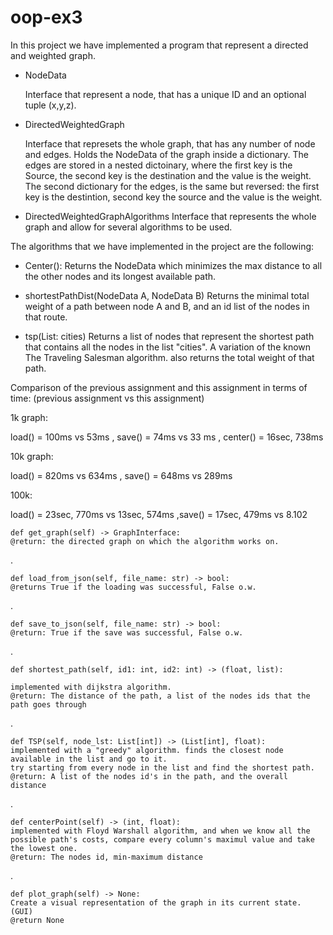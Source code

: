 
# oop-ex3
 
In this project we have implemented a program that represent a directed and weighted graph.


- NodeData

  Interface that represent a node, that has a unique ID and an optional tuple (x,y,z).

- DirectedWeightedGraph

  Interface that represets the whole graph, that has any number of node and edges.
  Holds the NodeData of the graph inside a dictionary. The edges are stored in a nested dictoinary, where the first key is the Source, the second key is the destination and the value is the weight.
  The second dictionary for the edges, is the same but reversed: the first key is the destintion, second key the source and the value is the weight.
- DirectedWeightedGraphAlgorithms
  Interface that represents the whole graph and allow for several algorithms to be used.


The algorithms that we have implemented in the project are the following:
- Center():
  Returns the NodeData which minimizes the max distance to all the other nodes and its longest available path.
  
- shortestPathDist(NodeData A, NodeData B)
  Returns the minimal total weight of a path between node A and B, and an id list of the nodes in that route.

- tsp(List: cities)
   Returns a list of nodes that represent the shortest path that contains all the nodes in the list "cities".
   A variation of the known The Traveling Salesman algorithm. also returns the total weight of that path.
  


Comparison of the previous assignment and this assignment in terms of time:
(previous assignment vs this assignment)

1k graph:

  load() = 100ms vs 53ms , save() = 74ms vs 33 ms , center() = 16sec, 738ms 

 10k graph:

  load() = 820ms vs  634ms , save() = 648ms vs 289ms

 100k:

  load() = 23sec, 770ms vs 13sec, 574ms ,save() = 17sec, 479ms vs 8.102 




    def get_graph(self) -> GraphInterface:
    @return: the directed graph on which the algorithm works on.
.

    def load_from_json(self, file_name: str) -> bool:
    @returns True if the loading was successful, False o.w.

.

    def save_to_json(self, file_name: str) -> bool:
    @return: True if the save was successful, False o.w.

.

    def shortest_path(self, id1: int, id2: int) -> (float, list): 
    
    implemented with dijkstra algorithm.
    @return: The distance of the path, a list of the nodes ids that the path goes through

.

    def TSP(self, node_lst: List[int]) -> (List[int], float):
    implemented with a "greedy" algorithm. finds the closest node available in the list and go to it.
    try starting from every node in the list and find the shortest path.
    @return: A list of the nodes id's in the path, and the overall distance

.

    def centerPoint(self) -> (int, float):
    implemented with Floyd Warshall algorithm, and when we know all the possible path's costs, compare every column's maximul value and take the lowest one.
    @return: The nodes id, min-maximum distance
  
.

    def plot_graph(self) -> None:
    Create a visual representation of the graph in its current state. (GUI)
    @return None











